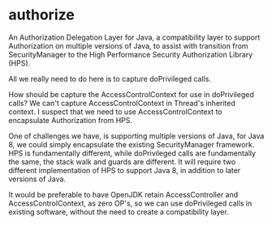 # authorize
An Authorization Delegation Layer for Java, a compatibility layer to support Authorization on multiple versions of Java, to assist with transition from SecurityManager to the High Performance Security Authorization Library (HPS).

All we really need to do here is to capture doPrivileged calls.

How should be capture the AccessControlContext for use in doPrivileged calls?   We can't capture AccessControlContext in Thread's inherited context. I suspect that we need to use AccessControlContext to encapsulate Authorization from HPS.

One of challenges we have, is supporting multiple versions of Java, for Java 8, we could simply encapsulate the existing SecurityManager framework.  HPS is fundamentally different, while doPrivileged calls are fundamentally the same, the stack walk and guards are different.  It will require two different implementation of HPS to support Java 8, in addition to later versions of Java.

It would be preferable to have OpenJDK retain AccessController and AccessControlContext, as zero OP's, so we can use doPrivileged calls in existing software, without the need to create a compatibility layer.
